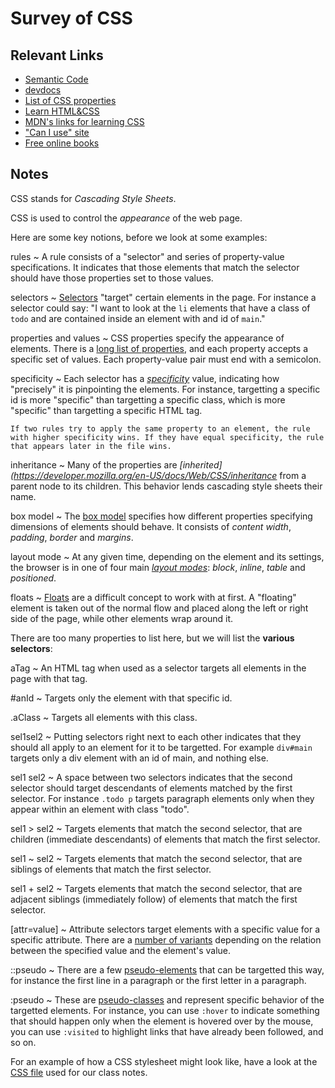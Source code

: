 # Survey of CSS

## Relevant Links

- [Semantic Code](https://boagworld.com/dev/semantic-code-what-why-how/)
- [devdocs](http://devdocs.io/)
- [List of CSS properties](https://developer.mozilla.org/en-US/docs/Web/CSS/Reference)
- [Learn HTML&CSS](http://learn.shayhowe.com/html-css/)
- [MDN's links for learning CSS](https://developer.mozilla.org/en-US/learn/css)
- ["Can I use" site](http://caniuse.com/)
- [Free online books](https://github.com/vhf/free-programming-books/blob/master/free-programming-books.md#html--css)

## Notes

CSS stands for *Cascading Style Sheets*.

CSS is used to control the *appearance* of the web page.

Here are some key notions, before we look at some examples:

rules
  ~ A rule consists of a "selector" and series of property-value specifications. It indicates that those elements that match the selector should have those properties set to those values.

selectors
  ~ [Selectors](https://developer.mozilla.org/en-US/docs/Web/CSS/Reference#Selectors) "target" certain elements in the page. For instance a selector could say: "I want to look at the `li` elements that have a class of `todo` and are contained inside an element with and id of `main`."

properties and values
  ~ CSS properties specify the appearance of elements. There is a [long list of properties](https://developer.mozilla.org/en-US/docs/Web/CSS/Reference), and each property accepts a specific set of values. Each property-value pair must end with a semicolon.

specificity
  ~ Each selector has a *[specificity](https://developer.mozilla.org/en-US/docs/Web/CSS/Specificity)* value, indicating how "precisely" it is pinpointing the elements. For instance, targetting a specific id is more "specific" than targetting a specific class, which is more "specific" than targetting a specific HTML tag.

    If two rules try to apply the same property to an element, the rule with higher specificity wins. If they have equal specificity, the rule that appears later in the file wins.

inheritance
  ~ Many of the properties are *[inherited](https://developer.mozilla.org/en-US/docs/Web/CSS/inheritance* from a parent node to its children. This behavior lends cascading style sheets their name.

box model
  ~ The [box model](https://developer.mozilla.org/en-US/docs/Web/CSS/box_model) specifies how different properties specifying dimensions of elements should behave. It consists of *content width*, *padding*, *border* and *margins*.

layout mode
  ~ At any given time, depending on the element and its settings, the browser is in one of four main *[layout modes](https://developer.mozilla.org/en-US/docs/Web/CSS/Layout_mode)*: *block*, *inline*, *table* and *positioned*.

floats
  ~ [Floats](https://developer.mozilla.org/en-US/docs/Web/CSS/float) are a difficult concept to work with at first. A "floating" element is taken out of the normal flow and placed along the left or right side of the page, while other elements wrap around it.

There are too many properties to list here, but we will list the **various selectors**:

aTag
  ~ An HTML tag when used as a selector targets all elements in the page with that tag.

\#anId
  ~ Targets only the element with that specific id.

\.aClass
  ~ Targets all elements with this class.

sel1sel2
  ~ Putting selectors right next to each other indicates that they should all apply to an element for it to be targetted. For example `div#main` targets only a div element with an id of main, and nothing else.

sel1 sel2
  ~ A space between two selectors indicates that the second selector should target descendants of elements matched by the first selector. For instance `.todo p` targets paragraph elements only when they appear within an element with class "todo".

sel1 \> sel2
  ~ Targets elements that match the second selector, that are children (immediate descendants) of elements that match the first selector.

sel1 \~ sel2
  ~ Targets elements that match the second selector, that are siblings of elements that match the first selector.

sel1 \+ sel2
  ~ Targets elements that match the second selector, that are adjacent siblings (immediately follow) of elements that match the first selector.

[attr=value]
  ~ Attribute selectors target elements with a specific value for a specific attribute. There are a [number of variants](https://developer.mozilla.org/en-US/docs/Web/CSS/Attribute_selectors) depending on the relation between the specified value and the element's value.

::pseudo
  ~ There are a few [pseudo-elements](https://developer.mozilla.org/en-US/docs/Web/CSS/Pseudo-elements) that can be targetted this way, for instance the first line in a paragraph or the first letter in a paragraph.

:pseudo
  ~ These are [pseudo-classes](https://developer.mozilla.org/en-US/docs/Web/CSS/pseudo-classes) and represent specific behavior of the targetted elements. For instance, you can use `:hover` to indicate something that should happen only when the element is hovered over by the mouse, you can use `:visited` to highlight links that have already been followed, and so on.

For an example of how a CSS stylesheet might look like, have a look at the [CSS file](https://github.com/skiadas/skiadas.github.io/blob/master/css/course.css) used for our class notes.
